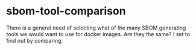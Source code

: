 # sbom-tool-comparison
There is a general need of selecting what of the many SBOM generating tools we would want to use for docker images. Are they the same? I set to find out by comparing. 
